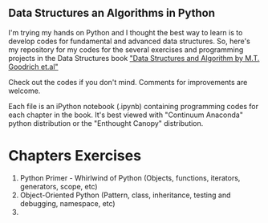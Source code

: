 <h2>Data Structures an Algorithms in Python</h2>

I'm trying my hands on Python and I thought the best way to learn is to develop codes for fundamental and advanced data structures. So, here's my repository for my codes for the several exercises and programming projects in the Data Structures book   ["Data Structures and Algorithm by M.T. Goodrich et.al"](bit.ly/data_structures)

Check out the codes if you don't mind. Comments for improvements are welcome.

Each file is an iPython notebook (.ipynb) containing programming codes for each chapter in the book. It's best viewed with "Continuum Anaconda" python distribution or the "Enthought Canopy" distribution.


Chapters Exercises
==================

1. Python Primer - Whirlwind of Python (Objects, functions, iterators, generators, scope, etc)
2. Object-Oriented Python (Pattern, class, inheritance, testing and debugging, namespace, etc)
3.  

